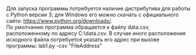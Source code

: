 Для запуска программы потребуется наличие дистрибутива для работы с Python версии 3; для Windows его можно скачать с официального сайта: https://www.python.org/downloads/.  
По умолчанию программа обращается к файлу data.csv, расположенному по адресу C:\data.csv. В случае иного расположения исходного файла потребуется указать его адрес при вызове программы: lab1.py -csv "FileAddress"
